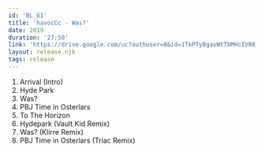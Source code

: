 ```yaml
---
id: 'BL_61'
title: 'havocCc - Was?'
date: 2019
duration: '27:50'
link: 'https://drive.google.com/uc?authuser=0&id=1TkPTyBgavWtTbMHcIV08_YmP7_Wc5XGc&export=download'
layout: release.njk
tags: release
---
```


01. Arrival (Intro)
02. Hyde Park
03. Was?
04. PBJ Time in Osterlars
05. To The Horizon
06. Hydepark (Vault Kid Remix)
07. Was? (Klirre Remix)
08. PBJ Time in Osterlars (Triac Remix)